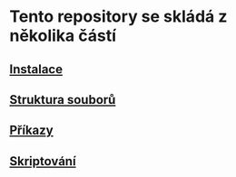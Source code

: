 # Tento repository se skládá z několika částí
## [Instalace](INSTALACE.md)
## [Struktura souborů](STRUKTURA_SOUBORŮ.md)
## [Příkazy](PŘÍKAZY.md)
## [Skriptování](SKRIPTOVÁNÍ.md)
